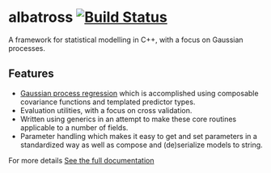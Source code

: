 # albatross [![Build Status](https://travis-ci.com/swift-nav/albatross.svg?token=ZCoayM24vorooTuykqeC&branch=master)](https://travis-ci.com/swift-nav/albatross)
A framework for statistical modelling in C++, with a focus on Gaussian processes.

## Features
 * [Gaussian process regression](http://www.gaussianprocess.org/gpml/chapters/RW2.pdf) which is accomplished using composable covariance functions and templated predictor types.
 * Evaluation utilities, with a focus on cross validation.
 * Written using generics in an attempt to make these core routines applicable to a number of fields.
 * Parameter handling which makes it easy to get and set parameters in a standardized way  as well as compose and (de)serialize models to string.

For more details [See the full documentation](https://swiftnav-albatross.readthedocs.io/en/latest/)
